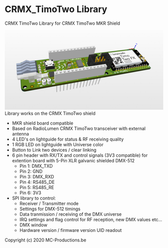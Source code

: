 # CRMX_TimoTwo Library
CRMX TimoTwo Library for CRMX TimoTwo MKR Shield

![](images/MKR-CRMXTimoTwo.png)
Library works on the CRMX TimoTwo shield
- MKR shield board compatible
- Based on RadioLumen CRMX TimoTwo transceiver with external antenna
- 4 LED's on lightguide for status & RF receiving quality
- 1 RGB LED on lightguide with Universe color
- Button to Link two devices / clear linking
- 6 pin header with RX/TX and control signals (3V3 compatible) 
  for extention board with 5-Pin XLR galvanic shielded DMX-512
  - Pin 1: DMX_TXD
  - Pin 2: GND
  - Pin 3: DMX_RXD
  - Pin 4: RS485_DE
  - Pin 5: RS485_RE
  - Pin 6: 3V3
- SPI library to control:
  - Receiver / Transmitter mode
  - Settings for DMX-512 timings
  - Data tranmission / receiving of the DMX universe
  - IRQ settings and flag control for RF reception, new DMX values etc...
  - DMX window
  - Hardware version / firmware version UID readout
  
Copyright (c) 2020 MC-Productions.be
